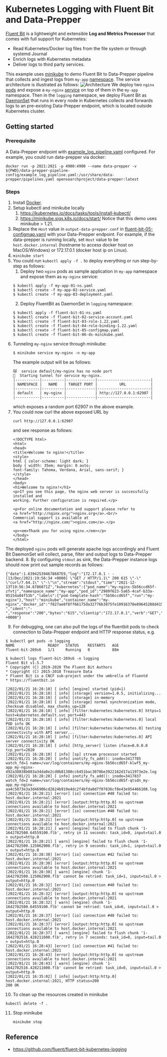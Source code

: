 # Kubernetes Logging with Fluent Bit and Data-Prepper

[Fluent Bit](http://fluentbit.io/) is a lightweight and extensible __Log and Metrics Processor__ that comes with full support for Kubernetes:

* Read Kubernetes/Docker log files from the file system or through systemd Journal
* Enrich logs with Kubernetes metadata
* Deliver logs to third party services.

This example uses [minikube](https://minikube.sigs.k8s.io/docs/) to demo Fluent Bit to Data-Prepper pipeline that collects and ingest logs from `my-app` [namespace](https://kubernetes.io/docs/concepts/overview/working-with-objects/namespaces/). 
The service architecture is illustrated as follows:
![Architecture](K8-fluentbit-data-prepper.png)
We deploy two `nginx` [pods](https://kubernetes.io/docs/concepts/workloads/pods/) and expose a `my-nginx` [service](https://kubernetes.io/docs/concepts/services-networking/service/) on top of them in the `my-app` namespace. Then in the `logging` namespace,
we deploy Fluent Bit as [DaemonSet](https://kubernetes.io/docs/concepts/workloads/controllers/daemonset/) that runs in every node in Kubernetes collects and forwards logs to an pre-existing Data-Prepper endpoint, which is located outside 
Kubernetes cluster.

## Getting started

### Prerequisite
A Data-Prepper endpoint with [example_log_pipeline.yaml](data-prepper-pipeline-config/example_log_pipeline.yaml) configured. For example, you could run data-prepper via docker:

```
docker run -p 2021:2021 -p 4900:4900 --name data-prepper -v ${PWD}/data-prepper-pipeline-config/example_log_pipeline.yaml:/usr/share/data-prepper/pipelines.yaml opensearchproject/data-prepper:latest
```

### Steps
1. Install [Docker](https://docs.docker.com/get-docker/).
2. Setup kubectl and minikube locally
    1. https://kubernetes.io/docs/tasks/tools/install-kubectl/
    2. https://minikube.sigs.k8s.io/docs/start/
Notice that this demo uses minikube > 1.21.
3. Replace the `Host` value in `output-data-prepper.conf` in [fluent-bit-05-configmap.yaml](fluent-bit-05-configmap.yaml) with your Data-Prepper endpoint. For example,
if the data-prepper is running locally, set `Host` value to be `host.docker.internal` (hostname to access docker host on MacOS/Windows) or 172.17.0.1 (docker host ip on Linux).
4. `minikube start`
5. You could run `kubectl apply -f .` to deploy everything or run step-by-step as follows:
   1. Deploy two `nginx` pods as sample application in `my-app` namespace and expose them as `my-nginx` service:
   ```
   $ kubectl apply -f my-app-01-ns.yaml
   $ kubectl create -f my-app-02-service.yaml
   $ kubectl create -f my-app-03-deployment.yaml
   ```
   2. Deploy FluentBit as DaemonSet in `logging` namespace:
   ```
   $ kubectl apply -f fluent-bit-01-ns.yaml
   $ kubectl create -f fluent-bit-02-service-account.yaml
   $ kubectl create -f fluent-bit-03-role-1.22.yaml
   $ kubectl create -f fluent-bit-04-role-binding-1.22.yaml
   $ kubectl create -f fluent-bit-05-configmap.yaml
   $ kubectl create -f fluent-bit-06-ds-minikube.yaml
   ```
6. Tunneling `my-nginx` service through minikube:
   ```
   $ minikube service my-nginx -n my-app
   ```
   The example output will be as follows:
   ```
   😿  service default/my-nginx has no node port
   🏃  Starting tunnel for service my-nginx.
   |-----------|----------|-------------|------------------------|
   | NAMESPACE |   NAME   | TARGET PORT |          URL           |
   |-----------|----------|-------------|------------------------|
   | default   | my-nginx |             | http://127.0.0.1:62907 |
   |-----------|----------|-------------|------------------------|
   ```
   which exposes a random port 62907 in the above example.
7. You could now curl the above exposed URL by
   ```
   curl http://127.0.0.1:62907
   ```
   and see response as follows:
   ```
   <!DOCTYPE html>
   <html>
   <head>
   <title>Welcome to nginx!</title>
   <style>
   html { color-scheme: light dark; }
   body { width: 35em; margin: 0 auto;
   font-family: Tahoma, Verdana, Arial, sans-serif; }
   </style>
   </head>
   <body>
   <h1>Welcome to nginx!</h1>
   <p>If you see this page, the nginx web server is successfully installed and
   working. Further configuration is required.</p>
   
   <p>For online documentation and support please refer to
   <a href="http://nginx.org/">nginx.org</a>.<br/>
   Commercial support is available at
   <a href="http://nginx.com/">nginx.com</a>.</p>
   
   <p><em>Thank you for using nginx.</em></p>
   </body>
   </html>
   ```
The deployed `nginx` pods will generate apache logs accordingly and Fluent Bit DaemonSet will collect, parse, filter and output logs to Data-Prepper backend. 
8. By configuring `stdout` as sink, the Data-Prepper instance logs should now print out sample records as follows:
```
{"date":1.639425394678687E9,"log":"172.17.0.1 - - [13/Dec/2021:19:56:34 +0000] \"GET / HTTP/1.1\" 200 615 \"-\" \"curl/7.64.1\" \"-\"\n","stream":"stdout","time":"2021-12-13T19:56:34.6786871Z","kubernetes":{"pod_name":"my-nginx-5b56ccd65f-zfvtj","namespace_name":"my-app","pod_id":"2989f623-5a65-4caf-b33a-95154a04f53b","labels":{"pod-template-hash":"5b56ccd65f","run":"my-nginx"},"host":"minikube","container_name":"my-nginx","docker_id":"f827ae8f8ff66175da32776b3875fe10916378e89645288d415edfd22f060fdb","container_hash":"nginx@sha256:9522864dd661dcadfd9958f9e0de192a1fdda2c162a35668ab6ac42b465f0603","container_image":"nginx:latest"},"request":"/","auth":"-","ident":"-","response":"200","bytes":"615","clientip":"172.17.0.1","verb":"GET","httpversion":"1.1","timestamp":"13/Dec/2021:19:56:34 +0000"}
```

9. For debugging, one can also pull the logs of the fluentbit pods to check connection to Data-Prepper endpoint and HTTP response status, e.g.
```
$ kubectl get pods -n logging
NAME               READY   STATUS    RESTARTS   AGE
fluent-bit-269s6   1/1     Running   0          88m

$ kubectl logs fluent-bit-269s6 -n logging
Fluent Bit v1.5.7
* Copyright (C) 2019-2020 The Fluent Bit Authors
* Copyright (C) 2015-2018 Treasure Data
* Fluent Bit is a CNCF sub-project under the umbrella of Fluentd
* https://fluentbit.io

[2022/01/21 16:28:10] [ info] [engine] started (pid=1)
[2022/01/21 16:28:10] [ info] [storage] version=1.0.5, initializing...
[2022/01/21 16:28:10] [ info] [storage] in-memory
[2022/01/21 16:28:10] [ info] [storage] normal synchronization mode, checksum disabled, max_chunks_up=128
[2022/01/21 16:28:10] [ info] [filter:kubernetes:kubernetes.0] https=1 host=kubernetes.default.svc port=443
[2022/01/21 16:28:10] [ info] [filter:kubernetes:kubernetes.0] local POD info OK
[2022/01/21 16:28:10] [ info] [filter:kubernetes:kubernetes.0] testing connectivity with API server...
[2022/01/21 16:28:10] [ info] [filter:kubernetes:kubernetes.0] API server connectivity OK
[2022/01/21 16:28:10] [ info] [http_server] listen iface=0.0.0.0 tcp_port=2020
[2022/01/21 16:28:10] [ info] [sp] stream processor started
[2022/01/21 16:28:20] [ info] inotify_fs_add(): inode=3417785 watch_fd=1 name=/var/log/containers/my-nginx-5b56ccd65f-klwf5_my-app_my-nginx-492a38838b083a34da0e2cd0b81380cc6451bac3070be3922162d17a11973e2e.log
[2022/01/21 16:28:20] [ info] inotify_fs_add(): inode=3417837 watch_fd=2 name=/var/log/containers/my-nginx-5b56ccd65f-qtsdn_my-app_my-nginx-aa4c5873e3a3d46906cd2624b919e4dc2f4bfda0d7f07836cf8e43e954466108.log
[2022/01/21 16:28:21] [error] [io] connection #40 failed to: host.docker.internal:2021
[2022/01/21 16:28:21] [error] [output:http:http.0] no upstream connections available to host.docker.internal:2021
[2022/01/21 16:28:21] [error] [io] connection #40 failed to: host.docker.internal:2021
[2022/01/21 16:28:21] [error] [output:http:http.0] no upstream connections available to host.docker.internal:2021
[2022/01/21 16:28:21] [ warn] [engine] failed to flush chunk '1-1642782500.64559100.flb', retry in 11 seconds: task_id=0, input=tail.0 > output=http.0
[2022/01/21 16:28:21] [ warn] [engine] failed to flush chunk '1-1642782500.125062900.flb', retry in 9 seconds: task_id=1, input=tail.0 > output=http.0
[2022/01/21 16:28:30] [error] [io] connection #42 failed to: host.docker.internal:2021
[2022/01/21 16:28:30] [error] [output:http:http.0] no upstream connections available to host.docker.internal:2021
[2022/01/21 16:28:30] [ warn] [engine] chunk '1-1642782500.125062900.flb' cannot be retried: task_id=1, input=tail.0 > output=http.0
[2022/01/21 16:28:32] [error] [io] connection #40 failed to: host.docker.internal:2021
[2022/01/21 16:28:32] [error] [output:http:http.0] no upstream connections available to host.docker.internal:2021
[2022/01/21 16:28:32] [ warn] [engine] chunk '1-1642782500.64559100.flb' cannot be retried: task_id=0, input=tail.0 > output=http.0
[2022/01/21 16:28:37] [error] [io] connection #40 failed to: host.docker.internal:2021
[2022/01/21 16:28:37] [error] [output:http:http.0] no upstream connections available to host.docker.internal:2021
[2022/01/21 16:28:37] [ warn] [engine] failed to flush chunk '1-1642782516.428211600.flb', retry in 7 seconds: task_id=0, input=tail.0 > output=http.0
[2022/01/21 16:28:43] [error] [io] connection #41 failed to: host.docker.internal:2021
[2022/01/21 16:28:43] [error] [output:http:http.0] no upstream connections available to host.docker.internal:2021
[2022/01/21 16:28:43] [ warn] [engine] chunk '1-1642782516.428211600.flb' cannot be retried: task_id=0, input=tail.0 > output=http.0
[2022/01/21 16:35:02] [ info] [output:http:http.0] host.docker.internal:2021, HTTP status=200
200 OK
```

10. To clean up the resources created in minikube
   ```
   kubectl delete -f .
   ```
11. Stop minikube
    ```
    minikube stop
    ```
   
## Reference

* https://github.com/fluent/fluent-bit-kubernetes-logging